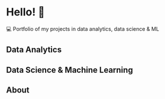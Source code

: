 # Hello! :wave:
:computer: Portfolio of my projects in data analytics, data science &amp; ML 

## Data Analytics

## Data Science & Machine Learning

## About
